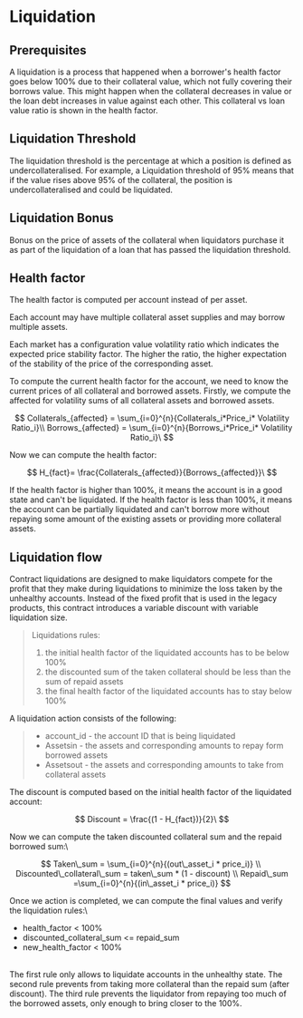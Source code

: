 # Liquidation

## Prerequisites

A liquidation is a process that happened when a borrower's health factor goes below 100% due to their collateral value, which not fully covering their borrows value. This might happen when the collateral decreases in value or the loan debt increases in value against each other. This collateral vs loan value ratio is shown in the health factor.

## Liquidation Threshold

The liquidation threshold is the percentage at which a position is defined as undercollateralised. For example, a Liquidation threshold of 95% means that if the value rises above 95% of the collateral, the position is undercollateralised and could be liquidated.

## Liquidation Bonus

Bonus on the price of assets of the collateral when liquidators purchase it as part of the liquidation of a loan that has passed the liquidation threshold.

## Health factor

The health factor is computed per account instead of per asset.

Each account may have multiple collateral asset supplies and may borrow multiple assets.

Each market has a configuration value volatility ratio which indicates the expected price stability factor. The higher the ratio, the higher expectation of the stability of the price of the corresponding asset.

To compute the current health factor for the account, we need to know the current prices of all collateral and borrowed assets. Firstly, we compute the affected for volatility sums of all collateral assets and borrowed assets.

$$
Collaterals_{affected} = \sum_{i=0}^{n}{Collaterals_i*Price_i* Volatility Ratio_i}\\
Borrows_{affected} = \sum_{i=0}^{n}{Borrows_i*Price_i* Volatility Ratio_i}\
$$

Now we can compute the health factor:

$$
H_{fact}= \frac{Collaterals_{affected}}{Borrows_{affected}}\
$$

If the health factor is higher than 100%, it means the account is in a good state and can't be liquidated. If the health factor is less than 100%, it means the account can be partially liquidated and can't borrow more without repaying some amount of the existing assets or providing more collateral assets.

## Liquidation flow

Contract liquidations are designed to make liquidators compete for the profit that they make during liquidations to minimize the loss taken by the unhealthy accounts. Instead of the fixed profit that is used in the legacy products, this contract introduces a variable discount with variable liquidation size.

> Liquidations rules:
>
> 1. the initial health factor of the liquidated accounts has to be below 100%
> 2. the discounted sum of the taken collateral should be less than the sum of repaid assets
> 3. the final health factor of the liquidated accounts has to stay below 100%

A liquidation action consists of the following:

> * account\_id - the account ID that is being liquidated
> * Assetsin - the assets and corresponding amounts to repay form borrowed assets
> * Assetsout - the assets and corresponding amounts to take from collateral assets

The discount is computed based on the initial health factor of the liquidated account:

$$
Discount = \frac{(1 - H_{fact})}{2}\
$$

Now we can compute the taken discounted collateral sum and the repaid borrowed sum:\


$$
Taken\_sum = \sum_{i=0}^{n}{(out\_asset_i * price_i)} \\ Discounted\_collateral\_sum = taken\_sum * (1 - discount) \\
Repaid\_sum =\sum_{i=0}^{n}{(in\_asset_i * price_i)}
$$

Once we action is completed, we can compute the final values and verify the liquidation rules:\


* health\_factor < 100%
* discounted\_collateral\_sum <= repaid\_sum
* new\_health\_factor < 100%

\
The first rule only allows to liquidate accounts in the unhealthy state. The second rule prevents from taking more collateral than the repaid sum (after discount). The third rule prevents the liquidator from repaying too much of the borrowed assets, only enough to bring closer to the 100%.
